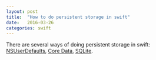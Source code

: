 ```yaml
---
layout: post
title:  "How to do persistent storage in swift"
date:   2016-03-26
categories: swift
---
```


There are several ways of doing persistent storage in swift: [NSUserDefaults][NSUserDefaults], [Core Data][coreData], [SQLite][SQLite].


[NSUserDefaults]:	https://developer.apple.com/library/ios/referencelibrary/GettingStarted/DevelopiOSAppsSwift/Lesson10.html
[coreData]: https://developer.apple.com/library/mac/documentation/Cocoa/Conceptual/CoreData/index.html#//apple_ref/doc/uid/TP40001075-CH2-SW1
[SQLite]: https://github.com/stephencelis/SQLite.swift
